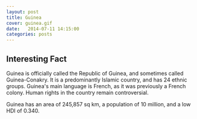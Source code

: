 ```yaml
---
layout: post
title: Guinea
cover: guinea.gif
date:   2014-07-11 14:15:00
categories: posts
---
```


## Interesting Fact

Guinea is officially called the Republic of Guinea, and sometimes called Guinea-Conakry. It is a predominantly Islamic country, and has 24 ethnic groups. Guinea's main language is French, as it was previously a French colony. Human rights in the country remain controversial.

Guinea has an area of 245,857 sq km, a population of 10 million, and a low HDI of 0.340. 